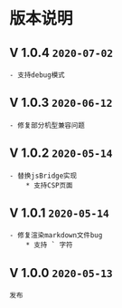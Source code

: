 # 版本说明
## V 1.0.4 ```2020-07-02```
    - 支持debug模式
    
## V 1.0.3 ```2020-06-12```
    - 修复部分机型兼容问题

## V 1.0.2 ```2020-05-14```
    - 替换jsBridge实现
        * 支持CSP页面

## V 1.0.1 ```2020-05-14```
    - 修复渲染markdown文件bug
        * 支持 ` 字符

## V 1.0.0 ```2020-05-13```
    发布